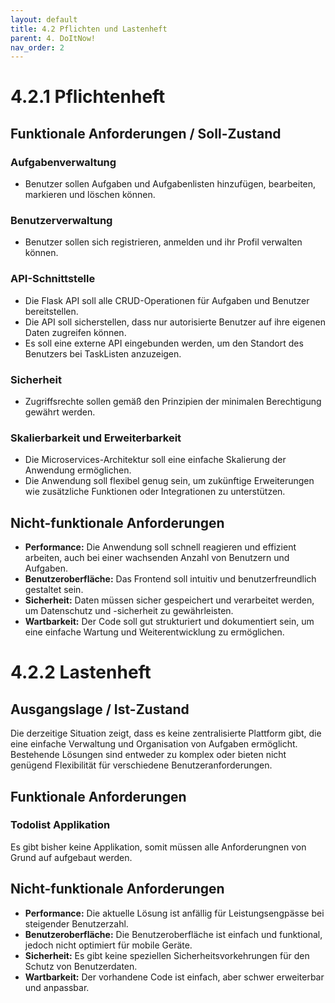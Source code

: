 ```yaml
---
layout: default
title: 4.2 Pflichten und Lastenheft
parent: 4. DoItNow!
nav_order: 2
---
```



# 4.2.1 Pflichtenheft

## Funktionale Anforderungen / Soll-Zustand

### Aufgabenverwaltung
- Benutzer sollen Aufgaben und Aufgabenlisten hinzufügen, bearbeiten, markieren und löschen können.

### Benutzerverwaltung
- Benutzer sollen sich registrieren, anmelden und ihr Profil verwalten können.

### API-Schnittstelle
- Die Flask API soll alle CRUD-Operationen für Aufgaben und Benutzer bereitstellen.
- Die API soll sicherstellen, dass nur autorisierte Benutzer auf ihre eigenen Daten zugreifen können.
- Es soll eine externe API eingebunden werden, um den Standort des Benutzers bei TaskListen anzuzeigen. 

### Sicherheit
- Zugriffsrechte sollen gemäß den Prinzipien der minimalen Berechtigung gewährt werden.

### Skalierbarkeit und Erweiterbarkeit
- Die Microservices-Architektur soll eine einfache Skalierung der Anwendung ermöglichen.
- Die Anwendung soll flexibel genug sein, um zukünftige Erweiterungen wie zusätzliche Funktionen oder Integrationen zu unterstützen.

## Nicht-funktionale Anforderungen
- **Performance:** Die Anwendung soll schnell reagieren und effizient arbeiten, auch bei einer wachsenden Anzahl von Benutzern und Aufgaben.
- **Benutzeroberfläche:** Das Frontend soll intuitiv und benutzerfreundlich gestaltet sein.
- **Sicherheit:** Daten müssen sicher gespeichert und verarbeitet werden, um Datenschutz und -sicherheit zu gewährleisten.
- **Wartbarkeit:** Der Code soll gut strukturiert und dokumentiert sein, um eine einfache Wartung und Weiterentwicklung zu ermöglichen.


# 4.2.2 Lastenheft

## Ausgangslage / Ist-Zustand

Die derzeitige Situation zeigt, dass es keine zentralisierte Plattform gibt, die eine einfache Verwaltung und Organisation von Aufgaben ermöglicht. Bestehende Lösungen sind entweder zu komplex oder bieten nicht genügend Flexibilität für verschiedene Benutzeranforderungen.

## Funktionale Anforderungen

### Todolist Applikation
Es gibt bisher keine Applikation, somit müssen alle Anforderungnen von Grund auf aufgebaut werden.

## Nicht-funktionale Anforderungen

- **Performance:** Die aktuelle Lösung ist anfällig für Leistungsengpässe bei steigender Benutzerzahl.
- **Benutzeroberfläche:** Die Benutzeroberfläche ist einfach und funktional, jedoch nicht optimiert für mobile Geräte.
- **Sicherheit:** Es gibt keine speziellen Sicherheitsvorkehrungen für den Schutz von Benutzerdaten.
- **Wartbarkeit:** Der vorhandene Code ist einfach, aber schwer erweiterbar und anpassbar.

